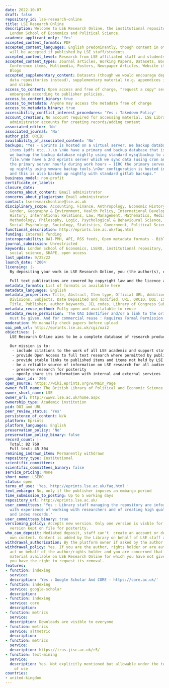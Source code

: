 ```yaml
---
date: 2022-10-07
draft: false
repository_id: lse-research-online
title: LSE Research Online
description: Welcome to LSE Research Online, the institutional repository for the
  London School of Economics and Political Science.
academic_applicant_only: 'Yes'
accepted_content_formats: PDF
accepted_content_languages: English predominantly, though content in other languages
  will be accepted if published by LSE staff/students
accepted_content_level: Research from LSE affiliated staff and students
accepted_content_types: Journal articles, Working Papers, Datasets, Books, Book Chapters,
  Conference items, Multimedia, Posters, Newspaper Articles, Website items, Research
  Blogs
accepted_supplementary_content: Datasets (though we would encourage deposit in specialist
  data repositories instead), supplementary material (e.g. appendices images, videos
  and slides
access_to_content: Open access and free of charge, "request a copy" service for items
  embargoed according to publisher policies.
access_to_content_binary: true
access_to_metadata: Anyone may access the metadata free of charge
access_to_metadata_binary: true
accessibility_conflict_interest_procedures: 'Yes : Takedown Policy'
account_creation: No account required for accessing material. LSE Library staff have
  administrator accounts for creating records/adding content
associated_editor: 'No'
associated_journal: 'No'
author_pid: ORCID
availability_of_associated_content: 'No'
backups: "Yes - Eprints is hosted on a virtual server. We backup database and eprint
  items (pdfs etc..).\n \nWe have a primary and backup database that is in sync and
  we backup the backup database nightly using standard mysqlbackup to a gzipped mysql
  file.\nWe have a 2nd eprints server which we sync data (using cron and rsync)from
  the primary server hourly during work hours – IIRC the primary server is backed
  up nightly using vmware backup tools.\nOur configuration is hosted in a git repository
  and this is also backed up nightly with standard gitlab backups."
business_model: non-profit
certificate_or_labels:
closure_date:
concerns_about_content: Email administrator
concerns_about_plagiarism: Email administrator
contact: lseresearchonline@lse.ac.uk
disciplinary_scope: Accounting, Finance, Anthropology, Economic History, Economics,
  Gender, Geography & Environment, Health Policy, International Development, International
  History, International Relations, Law, Management, Mathematics, Media & Communications,
  Methodology, Philosophy, Logic, Psychological & Behavioural Science, Social Policy,
  Social Psychology, Sociology, Statistics, Government, Political Science
functional_description: http://eprints.lse.ac.uk/faq.html
funding: Internal funding
interoperability: OAI-PMH, API, RSS feeds, Open metadata formats - BibTex, XML, json
journal_submission: Unrestricted
keywords: London School of Economics, LSERO, institutional repository, LSE Library,
  social science, SHAPE, open access
last_update: 9/25/22
launch_date: '2004'
licensing: |-
  By depositing your work in LSE Research Online, you (the author(s), copyright owner or assignee), grant a non-exclusive licence to the LSE on behalf of the British Library of Political and Economic Science for the duration of applicable copyright

  Full text publications are covered by copyright law and the licence applied  is based on publisher requirements from Sherpa Romeo
metadata_formats: List of formats is available here
metadata_languages: English
metadata_properties: Title, Abstract, Item type, Official URL, Additional Information,
  Divisions, Subjects, Date Deposited and modified, URI, ORCID, DOI, ISSN, ISBN, Journal
  Title, Publisher, author keywords, JEL codes, Library of Congress Subject Headings
metadata_reuse_method: Fully open and availalable to reuse
metadata_reuse_permission: 'The OAI Identifier and/or a link to the original metadata
  must be given. And for commercial reuse : Requires Formal Permission'
moderation: We manually check papers before upload
oai_pmh_url: http://eprints.lse.ac.uk/cgi/oai2
objectives: |-
  LSE Research Online aims to be a complete database of research produced by LSE Staff.

  Our mission is to:
   - include citations to the work of all LSE academic and support staff
   - provide Open Access to full text research where permitted by publishers and copyright law
   - provide stable links to published items and items not held by LSE Research Online
   - be a reliable source of information on LSE research for all audiences
   - preserve research for posterity
   - openly share its information with internal and external services
open_doar_id: '206'
open_source: https://wiki.eprints.org/w/Main_Page
owner_full_name: The British Library of Political and Economic Science
owner_short_name: LSE
owner_url: http://www2.lse.ac.uk/home.aspx
ownership_type: Academic institution
pid: DOI and URL
peer_review_status: 'Yes'
persistence_of_content: N/A
platform: Eprints
platform_languages: English
preservation_policy: 'No'
preservation_policy_binary: false
record_count: |-
  Total: 82 769
  Full text: 45 304
remining_indrawn_item: Permanently withdrawn
repository_type: Institutional
scientific_committees:
scientific_committees_binary: false
service_pricing: None
short_name: LSERO
status: open
terms_of_use: 'Yes, http://eprints.lse.ac.uk/faq.html '
text_embargo: No, only if the publisher imposes an embargo period
time_submission_to_posting: Up to 5 working days
repository_url: http://eprints.lse.ac.uk/
user_committees: 'Yes : Library staff managing the repository are information professionals
  with experience of working with researchers and of creating high quality catalogue
  and index records.'
user_committees_binary: true
versioning_policy: Accepts new version. Only one version is visble for readers, old
  version kept on file for posterity.
who_can_deposit: Mediated deposit, staff can't  create an account or deposit their
  own content. Content is added by the Library on behalf of LSE staff and students.
withdrawal_authorisation: By the platform owner if asked by the author
withdrawal_policy: Yes. If you are the author, rights holder or are authorised to
  act on behalf of the author/rights holder and you are concerned that you have found
  material available on LSE Research Online for which you have not given permission,
  you have the right to request its removal.
features:
- function: indexing
  service:
  description: 'Yes : Google Scholar And CORE - https://core.ac.uk/'
- function: indexing
  service: google-scholar
  description:
- function: indexing
  service: core
  description:
- function: metrics
  service:
  description: Downloads are visible to everyone
- function: metrics
  service: altmetric
  description:
- function: metrics
  service:
  description: https://irus.jisc.ac.uk/r5/
- function: text-mining
  service:
  description: Yes. Not explicitly mentioned but allowable under the terms and conditions
    of use
countries:
- united-kingdom
---
```



